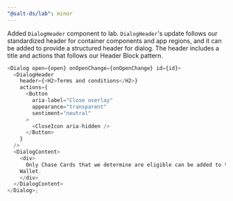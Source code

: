 ```yaml
---
"@salt-ds/lab": minor
---
```


Added `DialogHeader` component to lab. `DialogHeader`'s update follows our standardized header for container components and app regions, and it can be added to provide a structured header for dialog. The header includes a title and actions that follows our Header Block pattern.

```typescript
<Dialog open={open} onOpenChange={onOpenChange} id={id}>
  <DialogHeader
    header={<H2>Terms and conditions</H2>}
    actions={
      <Button
        aria-label="Close overlay"
        appearance="transparent"
        sentiment="neutral"
      >
        <CloseIcon aria-hidden />
      </Button>
    }
  />
  <DialogContent>
    <div>
      Only Chase Cards that we determine are eligible can be added to the
    Wallet.
    </div>
  </DialogContent>
</Dialog>;
```
